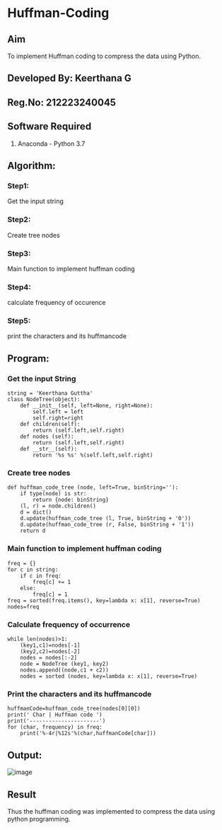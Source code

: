 # Huffman-Coding
## Aim
To implement Huffman coding to compress the data using Python.

## Developed By: Keerthana G
## Reg.No: 212223240045

## Software Required
1. Anaconda - Python 3.7

## Algorithm:
### Step1:

Get the input string
### Step2:

Create tree nodes
### Step3:

Main function to implement huffman coding
### Step4:

calculate frequency of occurence
### Step5:
print the characters and its huffmancode
 
## Program:

### Get the input String
```
string = 'Keerthana Guttha'
class NodeTree(object):
    def __init__(self, left=None, right=None): 
        self.left = left
        self.right=right
    def children(self):
        return (self.left,self.right)
    def nodes (self):
        return (self.left,self.right)
    def __str__(self):
        return '%s %s' %(self.left,self.right)
```


### Create tree nodes
```
def huffman_code_tree (node, left=True, binString=''):
    if type(node) is str:
        return {node: binString}
    (l, r) = node.children()
    d = dict()
    d.update(huffman_code_tree (l, True, binString + '0'))
    d.update(huffman_code_tree (r, False, binString + '1'))
    return d
```


### Main function to implement huffman coding
```
freq = {}
for c in string:
    if c in freq:
        freq[c] += 1
    else:
        freq[c] = 1
freq = sorted(freq.items(), key=lambda x: x[1], reverse=True)
nodes=freq
```


### Calculate frequency of occurrence
```
while len(nodes)>1:
    (key1,c1)=nodes[-1]
    (key2,c2)=nodes[-2]
    nodes = nodes[:-2]
    node = NodeTree (key1, key2)
    nodes.append((node,c1 + c2))
    nodes = sorted (nodes, key=lambda x: x[1], reverse=True)
```



### Print the characters and its huffmancode

```
huffmanCode=huffman_code_tree(nodes[0][0])
print(' Char | Huffman code ') 
print('----------------------')
for (char, frequency) in freq:
    print('%-4r|%12s'%(char,huffmanCode[char]))

```



## Output:

![image](https://github.com/user-attachments/assets/6e4c5310-86a8-44b8-b814-895ac5952963)



## Result
Thus the huffman coding was implemented to compress the data using python programming.
